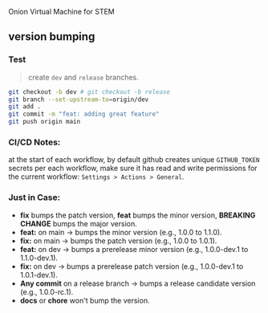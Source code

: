 

Onion Virtual Machine for STEM

## version bumping 

### Test

> create `dev` and `release` branches. 

```bash
git checkout -b dev # git checkout -b release
git branch --set-upstream-to=origin/dev
git add .
git commit -m "feat: adding great feature"
git push origin main
```

### CI/CD Notes:

at the start of each workflow, by default github creates unique `GITHUB_TOKEN` secrets per each workflow, make sure it has read and write permissions for the current workflow: `Settings > Actions > General`.

### Just in Case:

- **fix** bumps the patch version, **feat** bumps the minor version, **BREAKING CHANGE** bumps the major version.
- **feat:** on main -> bumps the minor version (e.g., 1.0.0 to 1.1.0).
- **fix:** on main -> bumps the patch version (e.g., 1.0.0 to 1.0.1).
- **feat:** on dev -> bumps a prerelease minor version (e.g., 1.0.0-dev.1 to 1.1.0-dev.1).
- **fix:** on dev -> bumps a prerelease patch version (e.g., 1.0.0-dev.1 to 1.0.1-dev.1).
- **Any commit** on a release branch -> bumps a release candidate version (e.g., 1.0.0-rc.1).
- **docs** or **chore** won't bump the version.
